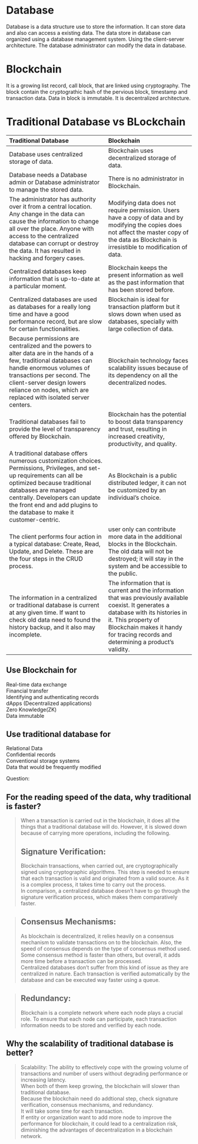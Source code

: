 # Database 
Database is a data structure use to store the information.
It can store data and also can access a existing data.
The data store in database can organized using a database management system.
Using the client-server architecture.
The database administrator can modify the data in database.

# Blockchain
It is a growing list record, call block, that are linked using cryptography.
The block contain the cryptograthic hash of the pervious block, timestamp and transaction data.
Data in block is immutable.
It is decentralized architecture.


# Traditional Database vs BLockchain
|Traditional Database|Blockchain|
|:-------|:---------|
|Database uses centralized storage of data.|Blockchain uses decentralized storage of data.|
|Database needs a Database admin or Database administrator to manage the stored data.|There is no administrator in Blockchain.|
|The administrator has authority over it from a central location. Any change in the data can cause the information to change all over the place. Anyone with access to the centralized database can corrupt or destroy the data. It has resulted in hacking and forgery cases.|Modifying data does not require permission.  Users have a copy of data and by modifying the copies does not affect the master copy of the data as Blockchain is irresistible to modification of data.|
|Centralized databases keep information that is up-to-date at a particular moment.|Blockchain keeps the present information as well as the past information that has been stored before.|
|Centralized databases are used as databases for a really long time and have a good performance record, but are slow for certain functionalities.|Blockchain is ideal for transaction platform but it slows down when used as databases, specially with large collection of data.|
|Because permissions are centralized and the powers to alter data are in the hands of a few, traditional databases can handle enormous volumes of transactions per second. The client-server design lowers reliance on nodes, which are replaced with isolated server centers.|Blockchain technology faces scalability issues because of its dependency on all the decentralized nodes.|
|Traditional databases fail to provide the level of transparency offered by Blockchain.|Blockchain has the potential to boost data transparency and trust, resulting in increased creativity, productivity, and quality.|
|A traditional database offers numerous customization choices. Permissions, Privileges, and set-up requirements can all be optimized because traditional databases are managed centrally. Developers can update the front end and add plugins to the database to make it customer-centric.|As Blockchain is a public distributed ledger, it can not be customized by an individual’s choice.|
|The client performs four action in a typical database: Create, Read, Update, and Delete. These are the four steps in the CRUD process.| user only can contribute more data in the additional blocks in the Blockchain. The old data will not be destroyed; it will stay in the system and be accessible to the public.	|
|The information in a centralized or traditional database is current at any given time. If want to check old data need to found the history backup, and it also may incomplete.|The information that is current and the information that was previously available coexist. It generates a database with its histories in it. This property of Blockchain makes it handy for tracing records and determining a product’s validity.|

## Use Blockchain for  
Real-time data exchange    
Financial transfer   
Identifying and authenticating records   
dApps (Decentralized applications)    
Zero Knowledge(ZK)  
Data immutable

## Use traditional database for
Relational Data  
Confidential records  
Conventional storage systems  
Data that would be frequently modified  


Question:       
## For the reading speed of the data, why traditional is faster?    
>When a transaction is carried out in the blockchain, it does all the things that a traditional database will do. However, it is slowed down because of carrying more operations, including the following.    
>## Signature Verification:  
>Blockchain transactions, when carried out, are cryptographically signed using cryptographic algorithms. This step is needed to ensure that each transaction is valid and originated from a valid source. As it is a complex process, it takes time to carry out the process.   
>In comparison, a centralized database doesn’t have to go through the signature verification process, which makes them comparatively faster.  

>## Consensus Mechanisms:  
>As blockchain is decentralized, it relies heavily on a consensus mechanism to validate transactions on to the blockchain. Also, the speed of consensus depends on the type of consensus method used. Some consensus method is faster than others, but overall, it adds more time before a transaction can be processed.   
>Centralized databases don’t suffer from this kind of issue as they are centralized in nature. Each transaction is verified automatically by the database and can be executed way faster using a queue.  

>## Redundancy:  
>Blockchain is a complete network where each node plays a crucial role. To ensure that each node can participate, each transaction information needs to be stored and verified by each node.  


## Why the scalability of traditional database is better?  
>Scalability: The ability to effectively cope with the growing volume of transactions and number of users without degrading performance or increasing latency.      
>When both of them keep growing, the blockchain will slower than traditional database.  
>Because the blockchain need do addtional step, check signature verification, consensus mechanisms, and redundancy.   
>It will take some time for each transaction.  
>If entity or organization want to add more node to improve the performance for blockchain, it could lead to a centralization risk, diminishing the advantages of decentralization in a blockchain network.  





